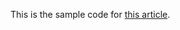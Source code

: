 This is the sample code for [this article](http://journal.stuffwithstuff.com/2013/12/08/babys-first-garbage-collector/).
